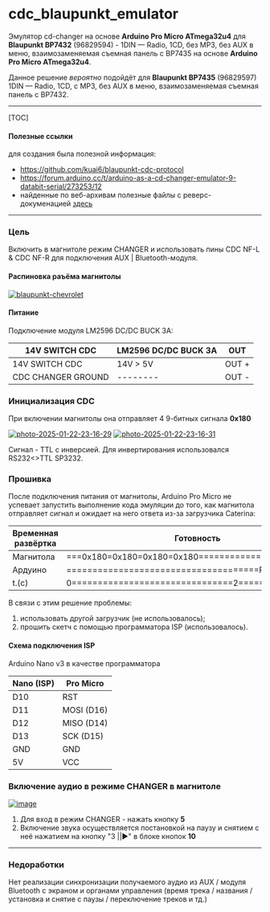 # cdc_blaupunkt_emulator
Эмулятор cd-changer на основе **Arduino Pro Micro ATmega32u4** для
**Blaupunkt BP7432** (96829594) - 1DIN — Radio, 1CD, без МР3, без AUX в меню, взаимозаменяемая съемная панель с BР7435 на основе **Arduino Pro Micro ATmega32u4**.

Данное решение *вероятно* подойдёт для **Blaupunkt BР7435** (96829597) 1DIN — Radio, 1CD, с МР3, без AUX в меню, взаимозаменяемая съемная панель с BР7432.

------------
[TOC]

#### Полезные ссылки

для создания была полезной информация:

- https://github.com/kuai6/blaupunkt-cdc-protocol
- https://forum.arduino.cc/t/arduino-as-a-cd-changer-emulator-9-databit-serial/273253/12
- найденные по веб-архивам полезные файлы с реверс-докуменацией [здесь](https://github.com/Prost0Lime/cdc_blaupunkt_emulator/tree/main/useful_information "тут")

------------
### Цель 

Включить в магнитоле режим CHANGER и использовать пины CDC NF-L & CDC NF-R для подключения AUX | Bluetooth-модуля.

#### Распиновка раъёма магнитолы

<a href="https://ibb.co/nnNK5zR"><img src="https://i.ibb.co/nnNK5zR/blaupunkt-chevrolet.jpg" alt="blaupunkt-chevrolet" border="0"></a>

#### Питание

Подключение модуля LM2596 DC/DC BUCK 3A:

|   14V SWITCH CDC | LM2596 DC/DC BUCK 3A  |  OUT  |
| ------------ | ------------ | ------------ |
|   14V SWITCH CDC | 14V > 5V |  OUT + |
|   CDC CHANGER GROUND  |  --------  |   OUT - |




### Инициализация CDC
При включении магнитолы она отправляет 4 9-битных сигнала **0x180**

<a href="https://ibb.co/Js4LNVm"><img src="https://i.ibb.co/Js4LNVm/photo-2025-01-22-23-16-29.jpg" alt="photo-2025-01-22-23-16-29" border="0"></a> <a href="https://ibb.co/92wy81g"><img src="https://i.ibb.co/92wy81g/photo-2025-01-22-23-16-31.jpg" alt="photo-2025-01-22-23-16-31" border="0"></a> 

Сигнал - TTL с инверсией. Для инвертирования использовался RS232<>TTL SP3232.

### Прошивка

После подключения питания от магнитолы, Arduino Pro Micro не успевает запустить выполнение кода эмуляции до того, как магнитола отправляет сигнал и ожидает на него ответа из-за загрузчика Caterina:

| Временная развёртка | Готовность|
| ------------ | ------------ |
| Магнитола |  ===0x180=0x180=0x180=0x180========================= |
|  Ардуино  |  =====================================Ready====== |
|  t.(c)  |  0===============================2============== |

В связи с этим решение проблемы:
1. использовать другой загрузчик (не использовалось);
2. прошить скетч с помощью программатора ISP (использовалось).

#### Cхема подключения ISP

Arduino Nano v3 в качестве программатора 

| Nano (ISP) | Pro Micro |
|------------ | ------------ |
| D10 | RST |
| D11 | MOSI (D16) |
| D12 | MISO (D14) |
| D13 | SCK (D15) |
| GND | GND |
| 5V  | VCC |

### Включение аудио в режиме CHANGER в магнитоле

<a href="https://ibb.co/1zYgNw7"><img src="https://i.ibb.co/Z2RjrkG/image.png" alt="image" border="0"></a>

1. Для вход в режим CHANGER - нажать кнопку **5** 
2. Включение звука осуществляется постановкой на паузу и снятием с неё нажатием на кнопку "3 ||▶" в блоке кнопок **10**
------------



### Недоработки

Нет  реализации синхронизации получаемого аудио из AUX / модуля Bluetooth с экраном и органами управления (время трека / названия / установка и снятие с паузы / переключение треков и тд.) 

